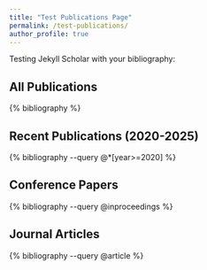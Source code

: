 ```yaml
---
title: "Test Publications Page"
permalink: /test-publications/
author_profile: true
---
```


Testing Jekyll Scholar with your bibliography:

## All Publications

{% bibliography %}

## Recent Publications (2020-2025)

{% bibliography --query @*[year>=2020] %}

## Conference Papers

{% bibliography --query @inproceedings %}

## Journal Articles

{% bibliography --query @article %}
